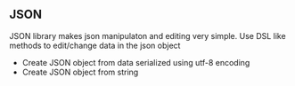 ## JSON

JSON library makes json manipulaton and editing very simple.
Use DSL like methods to edit/change data in the json object
 - Create JSON object from data serialized using utf-8 encoding
 - Create JSON object from string
